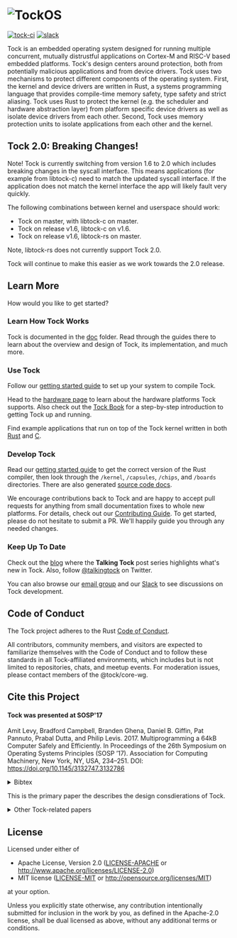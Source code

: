 # ![TockOS](http://www.tockos.org/assets/img/tock.svg "TockOS Logo")

[![tock-ci](https://github.com/tock/tock/workflows/tock-ci/badge.svg)][tock-ci]
[![slack](https://img.shields.io/badge/slack-tockos-informational)][slack]

Tock is an embedded operating system designed for running multiple concurrent, mutually
distrustful applications on Cortex-M and RISC-V based embedded platforms.
Tock's design
centers around protection, both from potentially malicious applications and
from device drivers. Tock uses two mechanisms to protect different components
of the operating system. First, the kernel and device drivers are written in
Rust, a systems programming language that provides compile-time memory safety,
type safety and strict aliasing. Tock uses Rust to protect the kernel (e.g. the
scheduler and hardware abstraction layer) from platform specific device drivers
as well as isolate device drivers from each other. Second, Tock uses memory
protection units to isolate applications from each other and the kernel.

[tock-ci]: https://github.com/tock/tock/actions?query=branch%3Amaster+workflow%3Atock-ci

Tock 2.0: Breaking Changes!
---------------------------

Note! Tock is currently switching from version 1.6 to 2.0 which includes
breaking changes in the syscall interface. This means applications (for example
from libtock-c) need to match the updated syscall interface. If the application
does not match the kernel interface the app will likely fault very quickly.

The following combinations between kernel and userspace should work:
- Tock on master, with libtock-c on master.
- Tock on release v1.6, libtock-c on v1.6.
- Tock on release v1.6, libtock-rs on master.

Note, libtock-rs does not currently support Tock 2.0.

Tock will continue to make this easier as we work towards the 2.0 release.


Learn More
----------

How would you like to get started?

### Learn How Tock Works

Tock is documented in the [doc](doc) folder. Read through the guides there to
learn about the overview and design of Tock, its implementation, and much
more.


### Use Tock

Follow our [getting started guide](doc/Getting_Started.md) to set up your
system to compile Tock.

Head to the [hardware page](https://www.tockos.org/hardware/)
to learn about the hardware platforms Tock supports. Also check out the
[Tock Book](https://book.tockos.org) for a step-by-step introduction to getting
Tock up and running.

Find example applications that run on top of the Tock kernel written in both
[Rust](https://github.com/tock/libtock-rs) and
[C](https://github.com/tock/libtock-c).


### Develop Tock

Read our [getting started guide](doc/Getting_Started.md) to get the correct
version of the Rust compiler, then look through the `/kernel`, `/capsules`,
`/chips`, and `/boards` directories. There are also generated [source code
docs](https://docs.tockos.org).

We encourage contributions back to Tock and are happy to accept pull requests
for anything from small documentation fixes to whole new platforms.
For details, check out our [Contributing Guide](.github/CONTRIBUTING.md).
To get started, please do not hesitate to submit a PR. We'll happily guide you
through any needed changes.


### Keep Up To Date

Check out the [blog](https://www.tockos.org/blog/) where the **Talking Tock**
post series highlights what's new in Tock. Also, follow
[@talkingtock](https://twitter.com/talkingtock) on Twitter.

You can also browse our
[email group](https://groups.google.com/forum/#!forum/tock-dev)
and our [Slack][slack] to see
discussions on Tock development.

[slack]: https://join.slack.com/t/tockos/shared_invite/enQtNDE5ODQyNDU4NTE1LWVjNTgzMTMwYzA1NDI1MjExZjljMjFmOTMxMGIwOGJlMjk0ZTI4YzY0NTYzNWM0ZmJmZGFjYmY5MTJiMDBlOTk


Code of Conduct
---------------

The Tock project adheres to the Rust [Code of Conduct][coc].

All contributors, community members, and visitors are expected to familiarize
themselves with the Code of Conduct and to follow these standards in all
Tock-affiliated environments, which includes but is not limited to
repositories, chats, and meetup events. For moderation issues, please contact
members of the @tock/core-wg.

[coc]: https://www.rust-lang.org/conduct.html


Cite this Project
-----------------

<h4>Tock was presented at SOSP'17</h4>

Amit Levy, Bradford Campbell, Branden Ghena, Daniel B. Giffin, Pat Pannuto, Prabal Dutta, and Philip Levis. 2017. Multiprogramming a 64kB Computer Safely and Efficiently. In Proceedings of the 26th Symposium on Operating Systems Principles (SOSP ’17). Association for Computing Machinery, New York, NY, USA, 234–251. DOI: https://doi.org/10.1145/3132747.3132786

<p>
<details>
<summary>Bibtex</summary>
<pre>
@inproceedings{levy17multiprogramming,
      title = {Multiprogramming a 64kB Computer Safely and Efficiently},
      booktitle = {Proceedings of the 26th Symposium on Operating Systems Principles},
      series = {SOSP'17},
      year = {2017},
      month = {10},
      isbn = {978-1-4503-5085-3},
      location = {Shanghai, China},
      pages = {234--251},
      numpages = {18},
      url = {http://doi.acm.org/10.1145/3132747.3132786},
      doi = {10.1145/3132747.3132786},
      acmid = {3132786},
      publisher = {ACM},
      address = {New York, NY, USA},
      conference-url = {https://www.sigops.org/sosp/sosp17/},
      author = {Levy, Amit and Campbell, Bradford and Ghena, Branden and Giffin, Daniel B. and Pannuto, Pat and Dutta, Prabal and Levis, Philip},
}
</pre>
</details>
</p>


<p>This is the primary paper the describes the design consdierations of Tock.</p>

<details>
  <summary>Other Tock-related papers</summary>

  <p>There are also two shorter papers that look at potential limitations of the Rust language for embedded software development. The earlier PLOS paper lays out challenges and the later APSys paper lays out potential solutions. Some persons describing work on programming languages and type theory may benefit from these references, but generally, most work should cite the SOSP paper above.</p>
  <h4><a href="http://doi.acm.org/10.1145/3124680.3124717">APSys: The Case for Writing a Kernel in Rust</a></h4>
<pre>
@inproceedings{levy17rustkernel,
	title = {The Case for Writing a Kernel in Rust},
	booktitle = {Proceedings of the 8th Asia-Pacific Workshop on Systems},
	series = {APSys '17},
	year = {2017},
	month = {9},
	isbn = {978-1-4503-5197-3},
	location = {Mumbai, India},
	pages = {1:1--1:7},
	articleno = {1},
	numpages = {7},
	url = {http://doi.acm.org/10.1145/3124680.3124717},
	doi = {10.1145/3124680.3124717},
	acmid = {3124717},
	publisher = {ACM},
	address = {New York, NY, USA},
	conference-url = {https://www.cse.iitb.ac.in/~apsys2017/},
	author = {Levy, Amit and Campbell, Bradford and Ghena, Branden and Pannuto, Pat and Dutta, Prabal and Levis, Philip},
}</pre>

  <h4><a href="http://dx.doi.org/10.1145/2818302.2818306">PLOS: Ownership is Theft: Experiences Building an Embedded OS in Rust</a></h4>
<pre>
@inproceedings{levy15ownership,
	title = {Ownership is Theft: Experiences Building an Embedded {OS} in {R}ust},
	booktitle = {Proceedings of the 8th Workshop on Programming Languages and Operating Systems},
	series = {PLOS 2015},
	year = {2015},
	month = {10},
	isbn = {978-1-4503-3942-1},
	doi = {10.1145/2818302.2818306},
	url = {http://dx.doi.org/10.1145/2818302.2818306},
	location = {Monterey, CA},
	publisher = {ACM},
	address = {New York, NY, USA},
	conference-url = {http://plosworkshop.org/2015/},
	author = {Levy, Amit and Andersen, Michael P and Campbell, Bradford and Culler, David and Dutta, Prabal and Ghena, Branden and Levis, Philip and Pannuto, Pat},
}</pre>
</details>


License
-------

Licensed under either of

- Apache License, Version 2.0 ([LICENSE-APACHE](LICENSE-APACHE) or
  http://www.apache.org/licenses/LICENSE-2.0)
- MIT license ([LICENSE-MIT](LICENSE-MIT) or
  http://opensource.org/licenses/MIT)

at your option.

Unless you explicitly state otherwise, any contribution intentionally submitted
for inclusion in the work by you, as defined in the Apache-2.0 license, shall
be dual licensed as above, without any additional terms or conditions.
